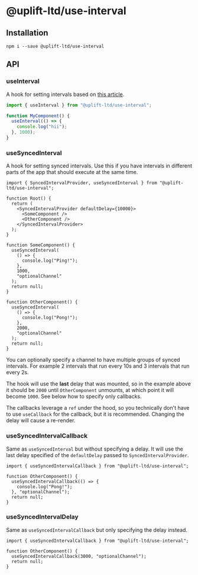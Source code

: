 # @uplift-ltd/use-interval

## Installation

    npm i --save @uplift-ltd/use-interval

## API

### useInterval

A hook for setting intervals based on
[this article](https://overreacted.io/making-setinterval-declarative-with-react-hooks/).

```ts
import { useInterval } from "@uplift-ltd/use-interval";

function MyComponent() {
  useInterval(() => {
    console.log("hii");
  }, 1000);
}
```

### useSyncedInterval

A hook for setting synced intervals. Use this if you have intervals in different parts of the app
that should execute at the same time.

```tsx
import { SyncedIntervalProvider, useSyncedInterval } from "@uplift-ltd/use-interval";

function Root() {
  return (
    <SyncedIntervalProvider defaultDelay={10000}>
      <SomeComponent />
      <OtherComponent />
    </SyncedIntervalProvider>
  );
}

function SomeComponent() {
  useSyncedInterval(
    () => {
      console.log("Ping!");
    },
    1000,
    "optionalChannel"
  );
  return null;
}

function OtherComponent() {
  useSyncedInterval(
    () => {
      console.log("Pong!");
    },
    2000,
    "optionalChannel"
  );
  return null;
}
```

You can optionally specify a channel to have multiple groups of synced intervals. For example 2
intervals that run every 10s and 3 intervals that run every 2s.

The hook will use the **last** delay that was mounted, so in the example above it should be `2000`
until `OtherComponent` unmounts, at which point it will become `1000`. See below how to specify only
callbacks.

The callbacks leverage a `ref` under the hood, so you technically don't have to use `useCallback`
for the callback, but it is recommended. Changing the delay will cause a re-render.

### useSyncedIntervalCallback

Same as `useSyncedInterval` but without specifying a delay. It will use the last delay specified of
the `defaultDelay` passed to `SyncedIntervalProvider`.

```tsx
import { useSyncedIntervalCallback } from "@uplift-ltd/use-interval";

function OtherComponent() {
  useSyncedIntervalCallback(() => {
    console.log("Pong!");
  }, "optionalChannel");
  return null;
}
```

### useSyncedIntervalDelay

Same as `useSyncedIntervalCallback` but only specifying the delay instead.

```tsx
import { useSyncedIntervalCallback } from "@uplift-ltd/use-interval";

function OtherComponent() {
  useSyncedIntervalCallback(3000, "optionalChannel");
  return null;
}
```
